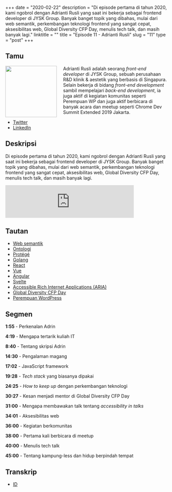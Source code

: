 +++
date = "2020-02-22"
description = "Di episode pertama di tahun 2020, kami ngobrol dengan Adrianti Rusli yang saat ini bekerja sebagai frontend developer di JYSK Group. Banyak banget topik yang dibahas, mulai dari web semantik, perkembangan teknologi frontend yang sangat cepat, aksesibilitas web, Global Diversity CFP Day, menulis tech talk, dan masih banyak lagi."
linktitle = ""
title = "Episode 11 - Adrianti Rusli"
slug = "11"
type = "post"
+++

## Tamu

<img style="float: left; width: 160px; margin-right: 20px;" src="/img/ep11.jpg">

Adrianti Rusli adalah seorang _front-end developer_ di JYSK Group, sebuah perusahaan R&D klinik & aestetik yang berbasis di Singapura. Selain bekerja di bidang _front-end development_ sambil mempelajari _back-end development_, ia juga aktif di kegiatan komunitas seperti Perempuan WP dan juga aktif berbicara di banyak acara dan meetup seperti Chrome Dev Summit Extended 2019 Jakarta.

- [Twitter](https://twitter.com/adriantirusli)
- [LinkedIn](https://www.linkedin.com/in/adrianti-rusli/)

## Deskripsi

Di episode pertama di tahun 2020, kami ngobrol dengan Adrianti Rusli yang saat ini bekerja sebagai frontend developer di JYSK Group. Banyak banget topik yang dibahas, mulai dari web semantik, perkembangan teknologi frontend yang sangat cepat, aksesibilitas web, Global Diversity CFP Day, menulis tech talk, dan masih banyak lagi.

<iframe src="https://anchor.fm/kartini-teknologi/embed/episodes/Episode-11---Ngobrolin-tentang-front-end-development--accessibility--dan-GDCFP2020-bareng-Adrianti-Rusli-eb0cd5" height="102px" width="400px" frameborder="0" scrolling="no"></iframe>

## Tautan

- [Web semantik](https://en.wikipedia.org/wiki/Semantic_Web)
- [Ontologi](https://www.w3.org/standards/semanticweb/ontology)
- [Protégé](https://protege.stanford.edu/)
- [Golang](https://golang.org/)
- [React](https://reactjs.org/)
- [Vue](https://vuejs.org/)
- [Angular](https://angular.io/)
- [Svelte](https://svelte.dev/)
- [Accessible Rich Internet Applications (ARIA)](https://developer.mozilla.org/en-US/docs/Web/Accessibility/ARIA)
- [Global Diversity CFP Day](https://www.globaldiversitycfpday.com/)
- [Perempuan WordPress](https://twitter.com/perempuanwp)

## Segmen

**1:55** - Perkenalan Adrin

**4:19** - Mengapa tertarik kuliah IT

**8:40** - Tentang skripsi Adrin

**14:30** - Pengalaman magang

**17:02** - JavaScript framework

**19:28** - _Tech stack_ yang biasanya dipakai

**24:25** - _How to keep up_ dengan perkembangan teknologi

**30:27** - Kesan menjadi mentor di Global Diversity CFP Day

**31:00** - Mengapa membawakan talk tentang _accessibility in talks_

**34:01** - Aksesibilitas web

**36:00** - Kegiatan berkomunitas

**38:00** - Pertama kali berbicara di meetup

**40:00** - Menulis tech talk

**45:00** - Tentang kampung-less dan hidup berpindah tempat

## Transkrip

- [ID](transcript)
